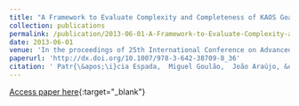 ```yaml
---
title: "A Framework to Evaluate Complexity and Completeness of KAOS Goal Models"
collection: publications
permalink: /publication/2013-06-01-A-Framework-to-Evaluate-Complexity-and-Completeness-of-KAOS-Goal-Models
date: 2013-06-01
venue: 'In the proceedings of 25th International Conference on Advanced Information Systems Engineering, CAiSE 2013'
paperurl: 'http://dx.doi.org/10.1007/978-3-642-38709-8_36'
citation: ' Patr{\&apos;\i}cia Espada,  Miguel Goulão,  João Araújo, &quot;A Framework to Evaluate Complexity and Completeness of KAOS Goal Models.&quot; In the proceedings of 25th International Conference on Advanced Information Systems Engineering, CAiSE 2013, 2013.'
---
```

[Access paper here](http://dx.doi.org/10.1007/978-3-642-38709-8_36){:target="_blank"}

